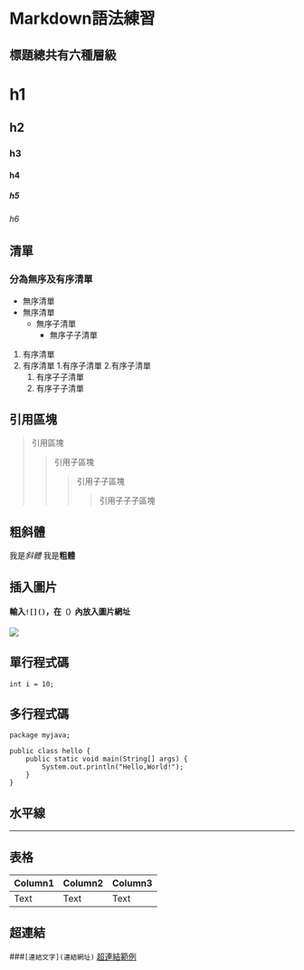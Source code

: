 # Markdown語法練習

## 標題總共有六種層級
# h1
## h2
### h3
#### h4
##### h5 
###### h6

## 清單
### 分為無序及有序清單
- 無序清單
- 無序清單
  - 無序子清單
    - 無序子子清單
1. 有序清單
2. 有序清單
   1.有序子清單
   2.有序子清單
      1. 有序子子清單 
      2. 有序子子清單

## 引用區塊
>引用區塊
>>引用子區塊
>>>引用子子區塊
>>>>引用子子子區塊

## 粗斜體
我是*斜體*
我是**粗體**

## 插入圖片
#### 輸入`![]()`，在`（）`內放入圖片網址
![](https://cdn0-digiphoto.techbang.com/system/images/124903/original/0059f81b95435ccb7e899df3ff8f7225.jpg?1548392390)

## 單行程式碼
`int i = 10;`

## 多行程式碼
```
package myjava;

public class hello {
	public static void main(String[] args) {
        System.out.println("Hello,World!");
	}
}
```

## 水平線
---

## 表格

Column1|Column2|Column3
---|---|---
Text|Text|Text

## 超連結
###`[連結文字](連結網址)`
[超連結範例](https://www.happycoder.org/2019/12/11/[%E6%96%B0%E6%89%8B%E6%9D%91%E7%B3%BB%E5%88%97]-markdown-html-%E5%9F%BA%E7%A4%8E%E8%AA%9E%E6%B3%95%E6%95%99%E5%AD%B8/)


